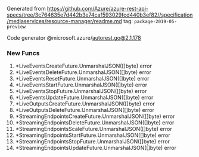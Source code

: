 Generated from https://github.com/Azure/azure-rest-api-specs/tree/3c764635e7d442b3e74caf593029fcd440b3ef82//specification/mediaservices/resource-manager/readme.md tag: `package-2019-05-preview`

Code generator @microsoft.azure/autorest.go@2.1.178


### New Funcs

1. *LiveEventsCreateFuture.UnmarshalJSON([]byte) error
1. *LiveEventsDeleteFuture.UnmarshalJSON([]byte) error
1. *LiveEventsResetFuture.UnmarshalJSON([]byte) error
1. *LiveEventsStartFuture.UnmarshalJSON([]byte) error
1. *LiveEventsStopFuture.UnmarshalJSON([]byte) error
1. *LiveEventsUpdateFuture.UnmarshalJSON([]byte) error
1. *LiveOutputsCreateFuture.UnmarshalJSON([]byte) error
1. *LiveOutputsDeleteFuture.UnmarshalJSON([]byte) error
1. *StreamingEndpointsCreateFuture.UnmarshalJSON([]byte) error
1. *StreamingEndpointsDeleteFuture.UnmarshalJSON([]byte) error
1. *StreamingEndpointsScaleFuture.UnmarshalJSON([]byte) error
1. *StreamingEndpointsStartFuture.UnmarshalJSON([]byte) error
1. *StreamingEndpointsStopFuture.UnmarshalJSON([]byte) error
1. *StreamingEndpointsUpdateFuture.UnmarshalJSON([]byte) error
